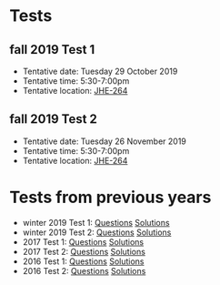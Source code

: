 # Tests

## fall 2019 Test 1

- Tentative date: Tuesday 29 October 2019
- Tentative time: 5:30-7:00pm
- Tentative location: [JHE-264](https://library.mcmaster.ca/cct/class-dir/jhe-264)

## fall 2019 Test 2

- Tentative date: Tuesday 26 November 2019
- Tentative time: 5:30-7:00pm
- Tentative location: [JHE-264](https://library.mcmaster.ca/cct/class-dir/jhe-264)

# Tests from previous years

- winter 2019 Test 1: [Questions](2019w/3at1_2019.pdf) [Solutions](2019w/3at1s_2019.pdf)
- winter 2019 Test 2: [Questions](2019w/3at2_2019.pdf) [Solutions](2019w/3at2s_2019.pdf)
- 2017 Test 1: [Questions](2017/3at1_2017.pdf) [Solutions](2017/3at1s_2017.pdf)
- 2017 Test 2: [Questions](2017/3at2_2017.pdf) [Solutions](2017/3at2s_2017.pdf)
- 2016 Test 1: [Questions](2016/3at1_2016.pdf) [Solutions](2016/3at1s_2016.pdf)
- 2016 Test 2: [Questions](2016/3at2_2016.pdf) [Solutions](2016/3at2s_2016.pdf)

